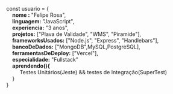 const usuario = { <br>
 &nbsp;&nbsp;&nbsp;&nbsp;<b>nome :</b> "Felipe Rosa", <br>
 &nbsp;&nbsp;&nbsp;&nbsp;<b>linguagem:</b> "JavaScript", <br>
 &nbsp;&nbsp;&nbsp;&nbsp;<b>experiencia:</b> "3 anos", <br>
 &nbsp;&nbsp;&nbsp;&nbsp;<b>projetos:</b> ["Plava de Validade", "WMS", "Piramide"], <br>
 &nbsp;&nbsp;&nbsp;&nbsp;<b>frameworksUsados:</b> ["Node.js", "Express", "Handlebars"], <br>
 &nbsp;&nbsp;&nbsp;&nbsp;<b>bancoDeDados:</b> ["MongoDB",MySQL,PostgreSQL], <br>
 &nbsp;&nbsp;&nbsp;&nbsp;<b>ferramentasDeDeploy:</b> ["Vercel"], <br>
 &nbsp;&nbsp;&nbsp;&nbsp;<b>especialidade:</b> "Fullstack" <br>
 &nbsp;&nbsp;&nbsp;&nbsp;<b>aprendendo(){</b> <br>
 &nbsp;&nbsp;&nbsp;&nbsp;&nbsp;&nbsp;&nbsp;&nbsp; Testes Unitários(Jeste) && testes de Integração(SuperTest)<br>
 &nbsp;&nbsp;&nbsp;&nbsp;}<br>
}
